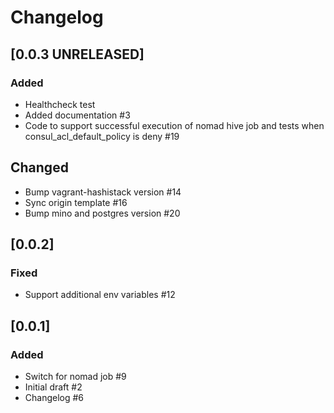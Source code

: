 # Changelog

## [0.0.3 UNRELEASED]

### Added

- Healthcheck test
- Added documentation #3
- Code to support successful execution of nomad hive job and tests when consul_acl_default_policy is deny #19

## Changed

- Bump vagrant-hashistack version #14
- Sync origin template #16
- Bump mino and postgres version #20

## [0.0.2]

### Fixed

- Support additional env variables #12

## [0.0.1]

### Added

- Switch for nomad job #9
- Initial draft #2
- Changelog #6